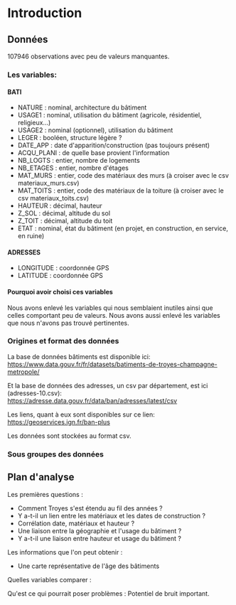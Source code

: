 # Introduction

## Données

107946 observations avec peu de valeurs manquantes.

### Les variables:

#### BATI

-   NATURE : nominal, architecture du bâtiment
-   USAGE1 : nominal, utilisation du bâtiment (agricole, résidentiel, religieux...)
-   USAGE2 : nominal (optionnel), utilisation du bâtiment
-   LEGER : booléen, structure légère ?
-   DATE_APP : date d'apparition/construction (pas toujours présent)
-   ACQU_PLANI : de quelle base provient l'information
-   NB_LOGTS : entier, nombre de logements
-   NB_ETAGES : entier, nombre d'étages
-   MAT_MURS : entier, code des matériaux des murs (à croiser avec le csv materiaux_murs.csv)
-   MAT_TOITS : entier, code des matériaux de la toiture (à croiser avec le csv materiaux_toits.csv)
-   HAUTEUR : décimal, hauteur
-   Z_SOL : décimal, altitude du sol
-   Z_TOIT : décimal, altitude du toit
-   ETAT : nominal, état du bâtiment (en projet, en construction, en service, en ruine)

#### ADRESSES

-   LONGITUDE : coordonnée GPS
-   LATITUDE : coordonnée GPS

#### Pourquoi avoir choisi ces variables

Nous avons enlevé les variables qui nous semblaient inutiles ainsi que celles comportant peu de valeurs.
Nous avons aussi enlevé les variables que nous n'avons pas trouvé pertinentes.

### Origines et format des données

La base de données bâtiments est disponible ici: <https://www.data.gouv.fr/fr/datasets/batiments-de-troyes-champagne-metropole/>

Et la base de données des adresses, un csv par département, est ici (adresses-10.csv): <https://adresse.data.gouv.fr/data/ban/adresses/latest/csv>

Les liens, quant à eux sont disponibles sur ce lien: <https://geoservices.ign.fr/ban-plus>

Les données sont stockées au format csv.

### Sous groupes des données

## Plan d'analyse

Les premières questions :

- Comment Troyes s'est étendu au fil des années ?
- Y a-t-il un lien entre les matériaux et les dates de construction ?
- Corrélation date, matériaux et hauteur ?
- Une liaison entre la géographie et l'usage du bâtiment ?
- Y a-t-il une liaison entre hauteur et usage du bâtiment ?

Les informations que l'on peut obtenir :

- Une carte représentative de l'âge des bâtiments

Quelles variables comparer :

Qu'est ce qui pourrait poser problèmes : Potentiel de bruit important.
